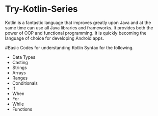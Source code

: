 # Try-Kotlin-Series
Kotlin is a fantastic language that improves greatly upon Java and at the same time can use all Java libraries and frameworks. It provides both the power of OOP and functional programming. It is quickly becoming the language of choice for developing Android apps.

#Basic Codes for understanding Kotlin Syntax for the following.

* Data Types
* Casting
* Strings
* Arrays
* Ranges
* Conditionals
* If
* When
* For
* While
* Functions
